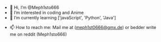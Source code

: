 - 👋 Hi, I’m @Meph1sto666
- 👀 I’m interested in coding and Anime
- 🌱 I’m currently learning ['javaScript', 'Python', 'Java']
<!--- - 💞️ I’m looking to collaborate on ... --->
- 📫 How to reach me: Mail me at (meph1st0666@gmx.de) or bedder write me on reddit (Meph1sto666)

<!---
Meph1sto666/Meph1sto666 is a ✨ special ✨ repository because its `README.md` (this file) appears on your GitHub profile.
You can click the Preview link to take a look at your changes.
--->
